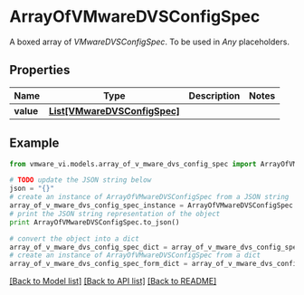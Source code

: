 # ArrayOfVMwareDVSConfigSpec

A boxed array of *VMwareDVSConfigSpec*. To be used in *Any* placeholders. 

## Properties
Name | Type | Description | Notes
------------ | ------------- | ------------- | -------------
**value** | [**List[VMwareDVSConfigSpec]**](VMwareDVSConfigSpec.md) |  | 

## Example

```python
from vmware_vi.models.array_of_v_mware_dvs_config_spec import ArrayOfVMwareDVSConfigSpec

# TODO update the JSON string below
json = "{}"
# create an instance of ArrayOfVMwareDVSConfigSpec from a JSON string
array_of_v_mware_dvs_config_spec_instance = ArrayOfVMwareDVSConfigSpec.from_json(json)
# print the JSON string representation of the object
print ArrayOfVMwareDVSConfigSpec.to_json()

# convert the object into a dict
array_of_v_mware_dvs_config_spec_dict = array_of_v_mware_dvs_config_spec_instance.to_dict()
# create an instance of ArrayOfVMwareDVSConfigSpec from a dict
array_of_v_mware_dvs_config_spec_form_dict = array_of_v_mware_dvs_config_spec.from_dict(array_of_v_mware_dvs_config_spec_dict)
```
[[Back to Model list]](../README.md#documentation-for-models) [[Back to API list]](../README.md#documentation-for-api-endpoints) [[Back to README]](../README.md)


